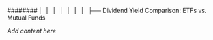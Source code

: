 ######## |   |   |   |   |   |   |   ├── Dividend Yield Comparison: ETFs vs. Mutual Funds

*Add content here*
